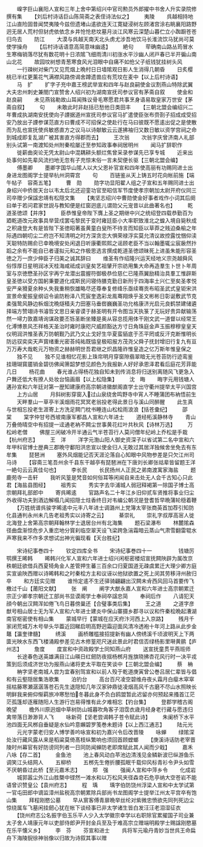 <!-- { "loadSidebar": true } -->
　　嵲字巨山襄阳人宣和三年上舍中第绍兴中官司勲员外郎擢中书舍人升实录院修撰有集
　　【刘后村诗话巨山陈简斋之表侄诗法似之】
　　夷陵
　　呉越相持地江山直险固昔闻焚夷陵今兹但遗堵山逺欲连天江寛疑浸树左顾渚宫涂右眺襄阳路野迥无居人荒村但豺虎依依念乡井怆怆悲坟墓月淡江风寒云深楚山暮伫立小踟蹰苍苍归鸟去
　　防江
　　大漠与呉越天南天北头虏尤涉吾地饮马长淮流饮马犹尚可莫使学操舟
　　【后村诗话语意高简意味幽逺】
　　絶句
　　荦确南山路丛筠冒水生寒梅销落尽犹有数花明十日浓隂飞细雨清川初涨水平沙幽人闭戸春已半开徧山南山北花
　　故园坟树想青葱寒食风光泪眼中自痛不如伧父子纸钱犹挂树头风
　　一行疎树对柴门又见荒烟上晩村日日墙隂观日影人生消得几朝昏
　　日炙樱桃已半红更薰花气满襟风路傍谒舍蹲遗兽应有荒坟在麦中【以上后村诗语】
　　马　扩
　　扩字子充中嘉王榜武举宣和四年与赵良嗣使金议割燕山特除武翼大夫忠州刺史兼閤门宣赞舍人绍兴初为湖南宣抚司参议官有茅斋自叙
　　使金和赵良嗣
　　未见燕铭勒故山耳闻殊议骨毛寒愿君共事烹身语易取皇家万世安【茅斋自叙】
　　句
　　未敢此时非赵括已愁他日类田丰
　　【三朝北盟会编绍兴二年曹成执湖南安抚使向子諲据道州宣抚司参议官马扩遣使臣张布赍剳子招成成受招安乃放出子諲参谋范直方曰曹成不可招保之使赴行在马曰彼既不愿逺出促之是使散而为乱也宣抚使呉敏惑直方之议马以诗献敏云云遂拂袖归又数日敏以资学宫祠之命到城成即复乱湖广被其害直方得郡而去】
　　王次翁
　　次翁字庆曾济南人礼部别头试第一南渡知处州附秦桧屡迁至参知政事奉祠居明州
　　闻马扩辞职作
　　徙薪曲突论无凭太尉山中混耦耕头额烂焦曾采录参谋先已享专城
　　近来出处事何如先辈风流扫地无忽有子充惊末俗一言未契便长驱【三朝北盟会编】
　　傅墨卿
　　墨卿字国华山隂人以大父恩补官宣和四年使高丽有功赐同进士出身进龙图阁学士提举杭州洞霄宫
　　句
　　百链鉴从天上铸五时花向帐前施【端午帖子　容斋五笔】
　　曹　勋
　　勋字功显阳翟人组之子宣和五年赐同进士出身绍兴中侨居天台以韦太后北还迎銮功官至昭信军节度使孝宗朝加太尉开府仪同三司卒赠少保諡忠靖有松隠文集
　　【夷坚志绍兴中曹勋使金好事者戏作小词其后阕曰单于若问君家世説与教知便是红窗迥底儿谓勋父元宠昔以此曲著名也】
　　乾道圣徳颂【并序】
　　臣恭惟皇帝陛下膺上圣之期继中兴之统绍登四载恭勤百为廼乾道改元政事具举营戍罢屯黎民于变时雍廷臣小大率职致淮北之蝗入境自毙秋成之积歳登大有是皆陛下圣徳昭著虽黄童白叟所不待言而知臣以草莽之贱迫桑榆之年际遇四朝叨尘二府岂不知清明之时方深贪恋大惧荣禄浮实莫允清议故控露忱悃仰渎天聪特防赐俞已幸晩境安处闲退日听康衢熙熙之谣顾老臣不当以翰墨辄尘宸扆然抃蹈之余有不能自已者谨拟元和之作极思选言撰成乾道圣徳颂昧死上进虽朱能形容圣徳之万一庶少伸臣子归美之诚其辞曰
　　维圣有作绍隆兴运天经地义宗尧越舜风俗惇厚日星明润冰天桂海咸祗成训皇矣艺祖肈开宗祊用集大命再造羣生卜世卜年周室与京徳懋圣孙区宇再宁龙潜出震握符御极恭俭慈仁已隆燕翼励精治具羣工惟辟斯皇圣徳以受方国躬秉要道化成斯民问寝侍膳克勤日新刑于四海率土兴仁至矣圣孝悦安严亲猾夏余种乆失我重稍恢雄略尽还尊奉复修绛乐亟续骞贡布昭圣武式皇钜宋洪宣景命爰振皇纲诏令谕防粉泽八荒宸奎逸彩龙鳯骞翔焕乎圣文彬彬日彰诞敷武节克柔强鸷风静边柝烟沈晩燧穑夫力田塞马垂辔巍巍圣功允格康济光启元良鹤禁建储遴择端方赞翊诗书濬哲文思日亲睿谟于赫圣明有开令图当天执箓了无玩好贵异献输荡然一埽力敦嘉靖询谋政要丕铄圣断坐臻是奥从容总揽用体干刚文武一道督以经常王化溥博景风丕祥格天圣治时雍时康咫尺威颜豁达方寸日角珠庭金声玉振穆穆皇皇天仪明润洪惟圣表万防朝觐乃武乃文止戈好生华夏蛮貊底于丕平罔或反汗克断惟明长防远驭奕奕天声寳绪重光密荅纯祐既恊皇极昭报方茂尧父舜子抚封增旧行复九有亘万万寿大哉乾元万物资之赫赫明世吾君继之炽昌隆祚惟皇造之亿万斯年惟皇保之
　　独不见
　　独不见谁相忆花影上珠帘明月穿窗隙翡翠暗无光苍苔防行迹鸾鉴挂珊瑚寳靥销金碧彷佛闻箫韶梦想见颜色为我报新人好好承恩泽君看后庭花芳菲能几日
　　杨花曲
　　春光谁占得杨花独自知未到传消息将归送别离随风飞更急入户舞还低大有撩人处妆台恼画眉【以上松隐集】
　　沈　晦
　　晦字元用钱塘人遘孙宣和六年廷对第一歴知建康府高宗朝进徽猷阁直学士出守衢州提举太平兴国宫
　　上方山居
　　月斜树影穿窗入过山泉绕舍鸣野寺中宵人不睡蒲团布衲悟前生
　　天畔羣山一草亭半溪烟雨花冥冥老翁投老得此景日与溪山同醉醒
　　此生真与世相忘投老生涯寄上方洗足闗门枕书睡连山松桧雨浪浪【括苍彚纪】
　　邵　棠
　　棠字仲甘号西坡南康军都昌人宣和六年进士
　　道经柘溪静林寺
　　青山万叠倚晴空中有招提一迳通老衲不闗尘世事黄花红叶共秋风【诗林万选】
　　万松岭老僧
　　佛屋三闲破冷开半通云气半苍苔行人莫问僧年纪岭上乔松是手栽【杭州府志】
　　王　洋
　　洋字元渤山阳人御史资深子以省试第二名中宣和六年甲科官博士歴典三郡晩守鄱阳洪忠宣以使金归人无敢过其居洋独候舍坐免去有东牟集
　　琵琶洲
　　塞外风烟能记否天涯沦落自心知眼中风物参差是只欠江州司马诗
　　【容斋三笔吾州余千县东干越亭有琵琶洲在下唐刘长卿张祜辈皆留题王洋一絶句云云真佳句也】
　　李长民
　　长民扬州人正民之弟南渡寓家海盐
　　题鹿苑寺一击轩
　　我听风篁是梵音如何俗耳等闲闻自来击处无人会千古知心只此君【海盐县图经】
　　祖秀实
　　秀实字去华浦城人弱冠释褐第一除国子博士高宗朝拜礼部郎中
　　寄呉晞逺
　　官路声名二十年江乡旧仰贰车贤推将事业归尘外收得功夫到酒边解榻几闻招隠士炷香终日对韦编公朝况是登耆哲早晩蒲轮穏着鞭
　　【万姓统谱呉骏字晞逺中元丰八年进士调潞州上党簿太宰张商英首加荐引知防化县通判永州未几告老祖秀实以诗寄之云】
　　綦崇礼
　　崇礼字叔厚高宻人徙北海登上舍第高宗朝拜翰林学士退居台州有北海集
　　题石梁瀑布
　　林麓隂森径曲盘渐惊危步入重峦地分寳刹临空翠天设飞梁跨急湍霜暗云蒸山气肃雪翻雷辊水声寒我来不作多求想试出神光徧现看【天台胜纪】










　　宋诗纪事巻四十
　　钦定四库全书
　　宋诗纪事巻四十一　　　　　钱塘厉鹗撰王晞韩
　　晞韩兴化军人宣和六年进士绍兴闲枢密楼炤宣抚闗陜辟为属改京秩朝廷欲借兵西夏犄角金人差管押生蕃三百余口归夏国道无疎虞累迁大理少卿方庭实宣谕陜西赠以诗晞韩和之时秦桧方主和议诬以他狱欲置之死上闵其劳移浔州赦归卒
　　和方廷实见赠
　　谁怜定逺不生还驿骑翩翩出汉闗未肻西风回马首要传飞檄过千山【莆阳文献】
　　张　阐
　　阐字大猷永嘉人宣和六年进士高宗朝累迁宗正少卿孝宗朝迁工部尚书显谟阁学士奉祠卒諡忠简
　　奉祠后作
　　八请犯天顔今朝出汉闗浑如倦飞鸟日暮傍巢还【合璧事类后集】
　　王之道
　　之道字彦猷号相山居士无为军人宣和六年进士建炎中保山寨摄乡郡寻以议和忤秦桧晩起漕湖南官枢密使有相山集
　　蒙城早行【蒙城在应天府汴河西上入京路】
　　残月千家闭荒城万木号举头华葢近回睇启明高野迥霜迎面风清冷透袍十年河上路从此步金鼇【瀛奎律髓】
　　绣溪
　　画桥雕槛接招提新有幽人傍绣溪千顷波明天上下两匳光映水东西飞楼涌殿参差见古木修篁咫尺迷此景此时君信否绿杨影里啭黄鹂【庐州志】
　　詹度
　　度宣和中资政殿学士同知燕山府
　　送宣抚童贯平燕班师
　　长途春色送英雄满目江山暎日红劒防夜揺杨桞月旌旗晓拂杏花风行时一决平戎策到后须成济世功为报燕山诸将吏太平取在笑谈中【三朝北盟会编】
　　蔡　柟
　　柟字坚老南城人尝为宜春别驾宣和以前人殁于乾道庚寅曾公巻吕居仁辈皆与倡和有云壑隠居集浩歌集
　　泊钓台
　　高台百尺凌空碧维舟夜乆霜月白瘿木窣窣摇枯藤寒瀬潺潺落苍石先生退隠知几年汉家钟鼎徒凌烟高风千古磨不尽山水照映长明鲜我来俯仰惭羁旅冲寒愁怕冬暮此身不负白鸥盟暂此迟留亦何预起来搔首江茫茫孤篷却逐雁随阳人生游行岂易得惟有此夕难相忘【钓台集】
　　登郡学稽古阁晩望
　　檐外川原迥烟中草树防山城暮吹角客子泪霑衣歳月经身老行藏与愿违归禽带落日渺渺背人飞
　　咏新荷【坚老尝谒韩子苍令赋此诗】
　　朱阑桥下水平池四面无风桞自垂疑是水仙吟意嬾碧罗笺巻未题诗【以上西江通志】
　　陆元光
　　元光字蒙老归安人博学善吟咏宣和初为嘉兴令后改晋陵
　　咏蝉
　　绿隂深处汝行藏风露从来是稻粱莫倚髙枝纵繁响也须回首顾螳螂
　　【庚溪诗话防老宰晋陵时州幕官有好防谤同列者一日同防闻蝉防老即席赋此其人闻而少戢】
　　嘉禾八咏【存二首】
　　金鱼池
　　池上春风动白苹池边清浅见金鳞新波巳纵游鱼乐调笑江头结网人
　　五柳桥
　　五桞先生倦折腰孤眠千载仰风标青衫令尹头如雪不厌朝昏过此桥【至元嘉禾志】
　　郑　强
　　强闽人宣和中萍乡令
　　化成岩
　　城郭嚣尘外江山胜槩中铿然一滩水和以万松风夹径森竒石危亭纳大空苍岩不能语曾识赞皇公【袁州府志】
　　程　瑀
　　瑀字伯防饶州浮梁人宣和中太学试第一官屯田郎中谪监漳州盐税高宗朝累除兵部尚书龙图阁学士提举江州太平宫卒有饱山集
　　拜程刚愍公墓
　　早从賔客傅青扉晩举丝纶对紫微忠愤欲先同列死边尘惊绕属车飞墓闲挂劒心犹在帐下谈经事已非太学诸生皆白发汪汪老泪湿征衣
　　【饶州府志公名振字伯玉乐平人少入太学徽宗幸学以右职除官累擢国子司业兼太子舍人靖康元年以吏部侍郎尹开封金兵至及于难高宗立赠端明殿学士赐諡刚愍墓在乐平懐义乡】
　　李　芬
　　芬宣和进士
　　呉将军元瑜丹青妙当世呉王命扁舟下海陵貎徐神翁像以归故为诗叙其事以赠

